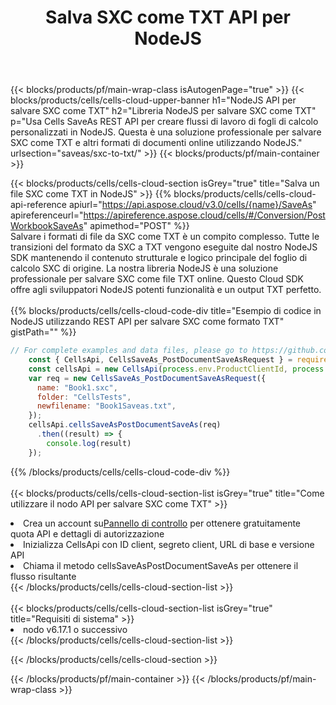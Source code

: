 ﻿---
title:  Salva SXC come TXT API per NodeJS
description: Utilizzo di Aspose.Cells Cloud SDK for NodeJS per salvare il file in formato SXC come file in formato TXT.
url: /it/nodejs/saveas/sxc-to-txt/
---
{{< blocks/products/pf/main-wrap-class isAutogenPage="true" >}}
{{< blocks/products/cells/cells-cloud-upper-banner h1="NodeJS API per salvare SXC come TXT" h2="Libreria NodeJS per salvare SXC come TXT" p="Usa Cells SaveAs REST API per creare flussi di lavoro di fogli di calcolo personalizzati in NodeJS. Questa è una soluzione professionale per salvare SXC come TXT e altri formati di documenti online utilizzando NodeJS." urlsection="saveas/sxc-to-txt/" >}}
{{< blocks/products/pf/main-container >}}

{{< blocks/products/cells/cells-cloud-section isGrey="true" title="Salva un file SXC come TXT in NodeJS" >}}
{{% blocks/products/cells/cells-cloud-api-reference apiurl="https://api.aspose.cloud/v3.0/cells/{name}/SaveAs" apireferenceurl="https://apireference.aspose.cloud/cells/#/Conversion/PostWorkbookSaveAs" apimethod="POST" %}}
<br/>
Salvare i formati di file da SXC come TXT è un compito complesso. Tutte le transizioni del formato da SXC a TXT vengono eseguite dal nostro NodeJS SDK mantenendo il contenuto strutturale e logico principale del foglio di calcolo SXC di origine. La nostra libreria NodeJS è una soluzione professionale per salvare SXC come file TXT online. Questo Cloud SDK offre agli sviluppatori NodeJS potenti funzionalità e un output TXT perfetto.
<br/>
<br/>
{{% blocks/products/cells/cells-cloud-code-div title="Esempio di codice in NodeJS utilizzando REST API per salvare SXC come formato TXT" gistPath="" %}}
  
```js
// For complete examples and data files, please go to https://github.com/aspose-cells-cloud/aspose-cells-cloud-node/
    const { CellsApi, CellsSaveAs_PostDocumentSaveAsRequest } = require("asposecellscloud");
    const cellsApi = new CellsApi(process.env.ProductClientId, process.env.ProductClientSecret);
    var req = new CellsSaveAs_PostDocumentSaveAsRequest({
      name: "Book1.sxc",
      folder: "CellsTests",
      newfilename: "Book1Saveas.txt",
    });
    cellsApi.cellsSaveAsPostDocumentSaveAs(req)
      .then((result) => {
        console.log(result)
    });
```
  
{{% /blocks/products/cells/cells-cloud-code-div %}}
<br/>
<br/>
{{< blocks/products/cells/cells-cloud-section-list isGrey="true" title="Come utilizzare il nodo API per salvare SXC come TXT" >}}
<li> Crea un account su<a href="https://dashboard.aspose.cloud/">Pannello di controllo</a> per ottenere gratuitamente quota API e dettagli di autorizzazione</li>
<li>Inizializza CellsApi con ID client, segreto client, URL di base e versione API</li>
<li>Chiama il metodo cellsSaveAsPostDocumentSaveAs per ottenere il flusso risultante</li>
{{< /blocks/products/cells/cells-cloud-section-list >}}
<br/>
<br/>
{{< blocks/products/cells/cells-cloud-section-list isGrey="true" title="Requisiti di sistema" >}}
<li>nodo v6.17.1 o successivo</li>
{{< /blocks/products/cells/cells-cloud-section-list >}}

{{< /blocks/products/cells/cells-cloud-section >}}

{{< /blocks/products/pf/main-container >}}
{{< /blocks/products/pf/main-wrap-class >}}
